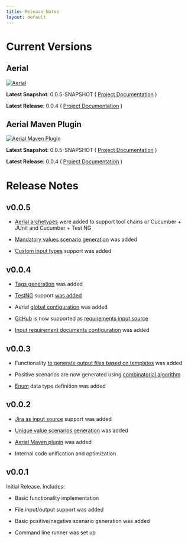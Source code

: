 ```yaml
---
title: Release Notes
layout: default
---
```


# Current Versions

## Aerial

[![Aerial](https://maven-badges.herokuapp.com/maven-central/com.github.mkolisnyk/aerial/badge.svg?style=flat)](http://mvnrepository.com/artifact/com.github.mkolisnyk/aerial)

**Latest Snapshot**: 0.0.5-SNAPSHOT ( [Project Documentation](/aerial/aerial-0.0.5-SNAPSHOT) )

**Latest Release**: 0.0.4 ( [Project Documentation](/aerial/aerial-0.0.4) )

## Aerial Maven Plugin

[![Aerial Maven Plugin](https://maven-badges.herokuapp.com/maven-central/com.github.mkolisnyk/aerial-maven-plugin/badge.svg?style=flat)](http://mvnrepository.com/artifact/com.github.mkolisnyk/aerial-maven-plugin)

**Latest Snapshot**: 0.0.5-SNAPSHOT ( [Project Documentation](/aerial/aerial-maven-plugin-0.0.5-SNAPSHOT) )

**Latest Release**: 0.0.4 ( [Project Documentation](/aerial/aerial-maven-plugin-0.0.4) )

# Release Notes

## v0.0.5

* [Aerial archetypes](/aerial/features#maven-archetypes) were added to support tool chains or Cucumber + JUnit and Cucumber + Test NG

* [Mandatory values scenario generation](/aerial/features#mandatory-value-scenarios) was added

* [Custom input types](/aerial/extensions-dev-guide#custom-types-definition) support was added

## v0.0.4

* [Tags generation](/aerial/features#tags-generation) was added

* [TestNG](http://testng.org) support [was added](/aerial/features#testng)

* Aerial [global configuration](/aerial/configuration-guide#general-configuration-options) was added

* [GitHub](http://github.com) is now supported as [requirements input source](/aerial/features#github)

* [Input requirement documents configuration](/aerial/configuration-guide#source-document-parsing-templates) was added

## v0.0.3

* Functionality [to generate output files based on templates](/aerial/configuration-guide#scenario-generation-templates) was added

* Positive scenarios are now generated using [combinatorial algorithm](/aerial/features#combinatorial-tests-optimization)

* [Enum](/aerial/features#enums) data type definition was added

## v0.0.2

* [Jira as input source](/aerial/features#jira) support was added

* [Unique value scenarios generation](/aerial/features#unique-value-scenarios) was added

* [Aerial Maven plugin](/aerial/features#maven-plugin) was added

* Internal code unification and optimization

## v0.0.1

Initial Release. Includes:

* Basic functionality implementation

* File input/output support was added

* Basic positive/negative scenario generation was added

* Command line runner was set up